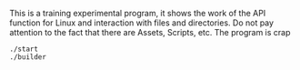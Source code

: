 This is a training experimental program, it shows the work of the API function for Linux and interaction with files and directories. Do not pay attention to the fact that there are Assets, Scripts, etc. The program is crap
```
./start
./builder
```
